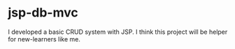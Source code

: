 # jsp-db-mvc
I developed a basic CRUD system with JSP. I think this project will be helper for new-learners like me. 
